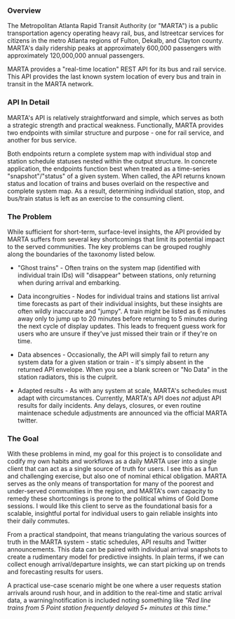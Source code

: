 ### Overview

The Metropolitan Atlanta Rapid Transit Authority (or "MARTA") is a public 
transportation agency operating heavy rail, bus, and lstreetcar services for citizens
in the metro Atlanta regions of Fulton, Dekalb, and Clayton county. MARTA's daily ridership 
peaks at approximately 600,000 passengers with approximately 120,000,000 annual passengers.

MARTA provides a "real-time location" REST API for its bus and rail service. This API provides
the last known system location of every bus and train in transit in the MARTA network.

### API In Detail

MARTA's API is relatively straightforward and simple, which serves as both a strategic strength
and practical weakness. Functionally, MARTA provides two endpoints with similar structure and
purpose - one for rail service, and another for bus service. 

Both endpoints return a complete system map with individual stop and station schedule statuses 
nested within the output structure. In concrete application, the endpoints function best when
treated as a time-series "snapshot"/"status" of a given system. When called, the API returns 
known status and location of trains and buses overlaid on the respective and complete system map.
As a result, determining individual station, stop, and bus/train status is left as an exercise to
the consuming client. 

### The Problem

While sufficient for short-term, surface-level insights, the API provided by MARTA suffers from
several key shortcomings that limit its potential impact to the served communities. The key 
problems can be grouped roughly along the boundaries of the taxonomy listed below.

* "Ghost trains" -  Often trains on the system map (identified with individual train IDs) will "disappear"
between stations, only returning when during arrival and embarking. 

* Data incongruities - Nodes for individual trains and stations list arrival time forecasts as
part of their individual insights, but these insights are often wildly inaccurate and "jumpy". 
 A train might be listed as 6 minutes away only to jump up to 20 minutes before returning to 
 5 minutes during the next cycle of display updates. This leads to frequent guess work for users 
 who are unsure if they've just missed their train or if they're on time.
 
 * Data absences - Occasionally, the API will simply fail to return any system data for a given station
 or train - it's simply absent in the returned API envelope. When you see a blank screen or "No Data" in
 the station radiators, this is the culprit.
 
 * Adapted results - As with any system at scale, MARTA's schedules must adapt with circumstances. Currently,
 MARTA's API does *not* adjust API results for daily incidents. Any delays, closures, or even routine maintenace
 schedule adjustments are announced via the official MARTA twitter.  
 
 ### The Goal
 
 With these problems in mind, my goal for this project is to consolidate and codify my own habits and workflows as a daily MARTA user 
into a single client that can act as a single source of truth for users. I see this as a fun and challenging exercise, but also one of
nominal ethical obligation. MARTA serves as the only means of transportation for many of the poorest and under-served communities in the
region, and MARTA's own capacity to remedy these shortcomings is prone to the political whims of Gold Dome sessions. I would like
this client to serve as the foundational basis for a scalable, insightful portal for individual users to gain reliable insights 
into their daily commutes. 

From a practical standpoint, that means triangulating the various sources of truth in the MARTA system - static schedules,
API results and Twitter announcements. This data can be paired with individual arrival snapshots to create a rudimentary
model for predictive insights. In plain terms, if we can collect enough arrival/departure insights, we can start picking up 
on trends and forecasting results for users. 

A practical use-case scenario might be one where a user requests station arrivals 
around rush hour, and in addition to the real-time and static arrival data, a warning/notification
is included noting something like _"Red line trains from 5 Point station frequently delayed 5+ minutes at this time."_

